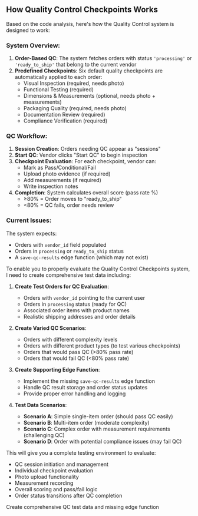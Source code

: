 ## How Quality Control Checkpoints Works

Based on the code analysis, here's how the Quality Control system is designed to work:

### **System Overview:**
1. **Order-Based QC**: The system fetches orders with status `'processing'` or `'ready_to_ship'` that belong to the current vendor
2. **Predefined Checkpoints**: Six default quality checkpoints are automatically applied to each order:
   - Visual Inspection (required, needs photo)
   - Functional Testing (required)
   - Dimensions & Measurements (optional, needs photo + measurements)
   - Packaging Quality (required, needs photo)
   - Documentation Review (required)
   - Compliance Verification (required)

### **QC Workflow:**
1. **Session Creation**: Orders needing QC appear as "sessions" 
2. **Start QC**: Vendor clicks "Start QC" to begin inspection
3. **Checkpoint Evaluation**: For each checkpoint, vendor can:
   - Mark as Pass/Conditional/Fail
   - Upload photo evidence (if required)
   - Add measurements (if required)
   - Write inspection notes
4. **Completion**: System calculates overall score (pass rate %)
   - ≥80% = Order moves to "ready_to_ship"
   - <80% = QC fails, order needs review

### **Current Issues:**
The system expects:
- Orders with `vendor_id` field populated
- Orders in `processing` or `ready_to_ship` status
- A `save-qc-results` edge function (which may not exist)

To enable you to properly evaluate the Quality Control Checkpoints system, I need to create comprehensive test data including:

1. **Create Test Orders for QC Evaluation**:
   - Orders with `vendor_id` pointing to the current user
   - Orders in `processing` status (ready for QC)
   - Associated order items with product names
   - Realistic shipping addresses and order details

2. **Create Varied QC Scenarios**:
   - Orders with different complexity levels
   - Orders with different product types (to test various checkpoints)
   - Orders that would pass QC (>80% pass rate)
   - Orders that would fail QC (<80% pass rate)

3. **Create Supporting Edge Function**:
   - Implement the missing `save-qc-results` edge function
   - Handle QC result storage and order status updates
   - Provide proper error handling and logging

4. **Test Data Scenarios**:
   - **Scenario A**: Simple single-item order (should pass QC easily)
   - **Scenario B**: Multi-item order (moderate complexity)
   - **Scenario C**: Complex order with measurement requirements (challenging QC)
   - **Scenario D**: Order with potential compliance issues (may fail QC)

This will give you a complete testing environment to evaluate:
- QC session initiation and management
- Individual checkpoint evaluation
- Photo upload functionality
- Measurement recording
- Overall scoring and pass/fail logic
- Order status transitions after QC completion

Create comprehensive QC test data and missing edge function
